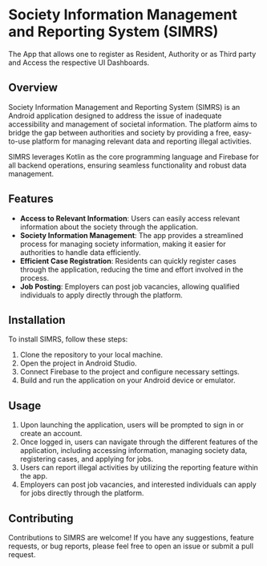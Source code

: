 # Society Information Management and Reporting System (SIMRS)
The App that allows one to register as Resident, Authority or as Third party and Access the respective UI Dashboards.
## Overview
Society Information Management and Reporting System (SIMRS) is an Android application designed to address the issue of inadequate accessibility and management of societal information. The platform aims to bridge the gap between authorities and society by providing a free, easy-to-use platform for managing relevant data and reporting illegal activities.

SIMRS leverages Kotlin as the core programming language and Firebase for all backend operations, ensuring seamless functionality and robust data management.

## Features
- **Access to Relevant Information**: Users can easily access relevant information about the society through the application.
- **Society Information Management**: The app provides a streamlined process for managing society information, making it easier for authorities to handle data efficiently.
- **Efficient Case Registration**: Residents can quickly register cases through the application, reducing the time and effort involved in the process.
- **Job Posting**: Employers can post job vacancies, allowing qualified individuals to apply directly through the platform.

## Installation
To install SIMRS, follow these steps:
1. Clone the repository to your local machine.
2. Open the project in Android Studio.
3. Connect Firebase to the project and configure necessary settings.
4. Build and run the application on your Android device or emulator.



## Usage
1. Upon launching the application, users will be prompted to sign in or create an account.
2. Once logged in, users can navigate through the different features of the application, including accessing information, managing society data, registering cases, and applying for jobs.
3. Users can report illegal activities by utilizing the reporting feature within the app.
4. Employers can post job vacancies, and interested individuals can apply for jobs directly through the platform.

## Contributing
Contributions to SIMRS are welcome! If you have any suggestions, feature requests, or bug reports, please feel free to open an issue or submit a pull request.

